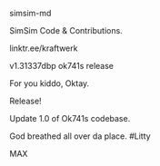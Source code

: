 simsim-md

SimSim Code & Contributions.

linktr.ee/kraftwerk

v1.31337dbp ok741s release

For you kiddo, Oktay.

Release!

Update 1.0 of Ok741s codebase. 

God breathed all over da place. #Litty

MAX
